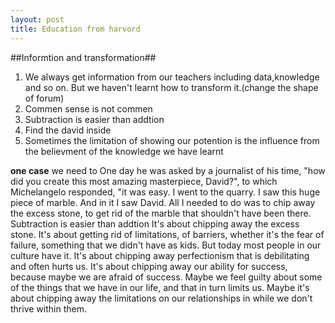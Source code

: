 ```yaml
---
layout: post
title: Education from harvord
---
```


##Informtion and transformation##
1. We always get information from our teachers including data,knowledge and so on. But we haven't learnt how to transform it.(change the shape of forum)
2. Commen sense is not commen
3. Subtraction is easier than addtion
4. Find the david inside
5. Sometimes the limitation of showing our potention is the influence from the believment of the knowledge we have learnt


**one case**
we need to
One day he was asked by a journalist of his time, "how did you create this most amazing masterpiece, David?", to which Michelangelo responded, "it was easy. I went to the quarry. I saw this huge piece of marble. And in it I saw David. All I needed to do was to chip away the excess stone, to get rid of the marble that shouldn't have been there.
Subtraction is easier than addtion
It's about chipping away the excess stone. It's about getting rid of limitations, of barriers, whether it's the fear of failure, something that we didn't have as kids. But today most people in our culture have it. It's about chipping away perfectionism that is debilitating and often hurts us. It's about chipping away our ability for success, because maybe we are afraid of success. Maybe we feel guilty about some of the things that we have in our life, and that in turn limits us. Maybe it's about chipping away the limitations on our relationships in while we don't thrive within them.


